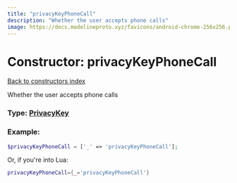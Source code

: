 ```yaml
---
title: "privacyKeyPhoneCall"
description: "Whether the user accepts phone calls"
image: https://docs.madelineproto.xyz/favicons/android-chrome-256x256.png
---
```

# Constructor: privacyKeyPhoneCall  
[Back to constructors index](index.md)



Whether the user accepts phone calls




### Type: [PrivacyKey](../types/PrivacyKey.md)


### Example:

```php
$privacyKeyPhoneCall = ['_' => 'privacyKeyPhoneCall'];
```  


Or, if you're into Lua:

```lua
privacyKeyPhoneCall={_='privacyKeyPhoneCall'}

```


